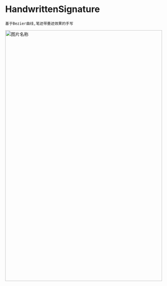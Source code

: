 # HandwrittenSignature
```
基于Bezier曲线,笔迹带墨迹效果的手写
```
<img src="https://github.com/shoyu666/HandwrittenSignature/blob/master/device-2016-09-22-142701.png" width = "500" height = "800" alt="图片名称" align=center />
